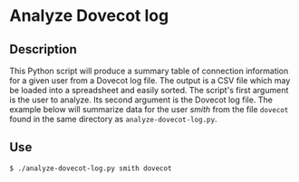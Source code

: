 # Analyze Dovecot log

## Description

This Python script will produce a summary table of connection information for a given user from a Dovecot log file. The output is a CSV file which may be loaded into a spreadsheet and easily sorted. The script's first argument is the user to analyze. Its second argument is the Dovecot log file. The example below will summarize data for the user *smith* from the file `dovecot` found in the same directory as `analyze-dovecot-log.py`.

## Use

    $ ./analyze-dovecot-log.py smith dovecot
